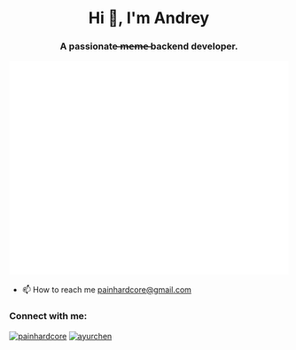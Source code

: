 <h1 align="center">Hi 👋, I'm Andrey</h1>
<h3 align="center">A passionate ̶m̶e̶m̶e̶ backend developer.</h3>
<picture>
  <img src="/github-metrics.svg" alt="Metrics">
</picture>

- 📫 How to reach me painhardcore@gmail.com

<h3 align="left">Connect with me:</h3>
<p align="left">
<a href="https://twitter.com/painhardcore" target="blank"><img align="center" src="https://raw.githubusercontent.com/rahuldkjain/github-profile-readme-generator/master/src/images/icons/Social/twitter.svg" alt="painhardcore" height="30" width="40" /></a>
<a href="https://linkedin.com/in/ayurchen" target="blank"><img align="center" src="https://raw.githubusercontent.com/rahuldkjain/github-profile-readme-generator/master/src/images/icons/Social/linked-in-alt.svg" alt="ayurchen" height="30" width="40" /></a>
</p>
